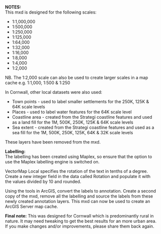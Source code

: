 <b>NOTES:</b><br>
This mxd is designed for the following scales:
<ul>
<li>1:1,000,000</li>
<li>1:500,000</li>
<li>1:250,000</li>
<li>1:125,000</li>
<li>1:64,000</li>
<li>1:32,000</li>
<li>1:16,000</li>
<li>1:8,000</li>
<li>1:4,000</li>
<li>1:2,000</li>
</ul>
NB. The 1:2,000 scale can also be used to create larger scales in a map cache e.g. 1:1,000, 1:500 & 1:250


In Cornwall, other local datasets were also used:
<ul>
<li>Town points - used to label smaller settlements for the 250K, 125K & 64K scale levels</li>
<li>Places - used to label water features for the 64K scale level</li>
<li>Coastline area - created from the Strategi coastline features and used as a land fill for the 1M, 500K, 250K, 125K 
& 64K scale levels</li>
<li>Sea extent - created from the Strategi coastline features and used as a sea fill for the 1M, 500K, 250K, 125K, 64K 
& 32K scale levels</li>
</ul>
These layers have been removed from the mxd.


<b>Labelling:</b><br>
The labelling has been created using Maplex, so ensure that the option to use the Maplex labelling engine is switched on.<br>

VectorMap Local specifies the rotation of the text in tenths of a degree. Create a new integer field in the data called 
Rotation and populate it with the values divided by 10 and rounded.

Using the tools in ArcGIS, convert the labels to annotation.  Create a second copy of the mxd, remove all the labelling 
and source the labels from these newly created annotation layers.  This mxd can now be used to create an ArcGIS Server 
map cache.

<b>Final note:</b> This was designed for Cornwall which is predominantly rural in nature. It may need tweaking to get 
the best results for an more urban area.  If you make changes and/or improvements, please share them back again.
